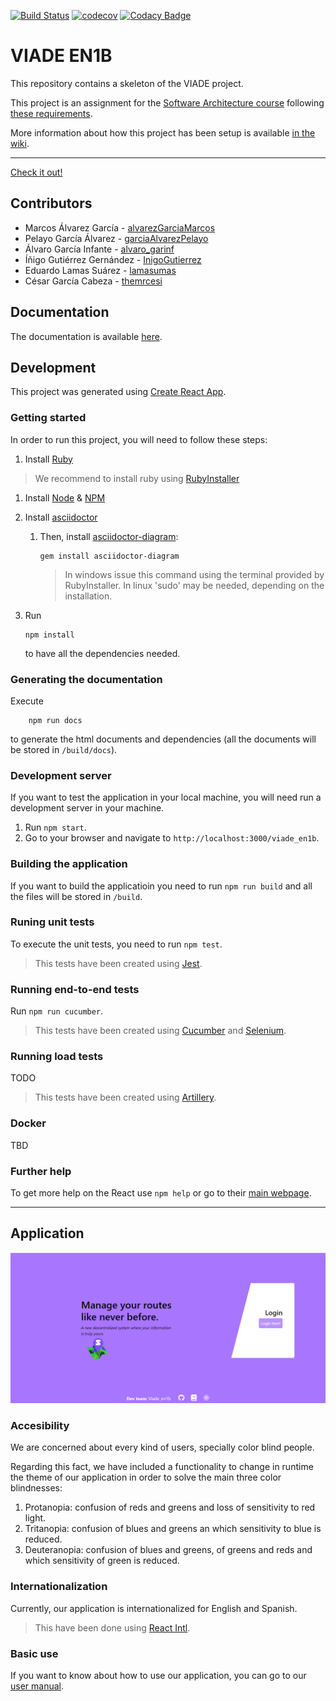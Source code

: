 [![Build Status](https://travis-ci.org/Arquisoft/viade_en1b.svg?branch=master)](https://travis-ci.org/Arquisoft/viade_en1b)
[![codecov](https://codecov.io/gh/Arquisoft/viade_en1b/branch/master/graph/badge.svg)](https://codecov.io/gh/Arquisoft/viade_en1b)
[![Codacy Badge](https://api.codacy.com/project/badge/Grade/eb242ef1364d43c4b134aa6b65acd970)](https://www.codacy.com/gh/Arquisoft/viade_en1b?utm_source=github.com&amp;utm_medium=referral&amp;utm_content=Arquisoft/viade_en1b&amp;utm_campaign=Badge_Grade)

# VIADE EN1B

This repository contains a skeleton of the VIADE project.

This project is an assignment for the [Software Architecture course](https://arquisoft.github.io/) following [these requirements](https://labra.solid.community/public/SoftwareArchitecture/AssignmentDescription/).

More information about how this project has been setup is available [in the wiki](https://github.com/Arquisoft/viade_en1b/wiki).

---

[Check it out!](https://arquisoft.github.io/viade_en1b/)

## Contributors

- Marcos Álvarez García - [alvarezGarciaMarcos](https://github.com/alvarezGarciaMarcos)
- Pelayo García Álvarez - [garciaAlvarezPelayo](https://github.com/garciaAlvarezPelayo)
- Álvaro García Infante - [alvaro_garinf](https://github.com/alvarogarinf)
- Íñigo Gutiérrez Gernández - [InigoGutierrez](https://github.com/InigoGutierrez)
- Eduardo Lamas Suárez - [lamasumas](https://github.com/lamasumas)
- César García Cabeza - [themrcesi](https://github.com/themrcesi)

## Documentation

The documentation is available [here](https://arquisoft.github.io/viade_en1b/docs).

## Development

This project was generated using [Create React App](https://create-react-app.dev/).

### Getting started
In order to run this project, you will need to follow these steps:
1. Install [Ruby](https://www.ruby-lang.org/es/)
    
> We recommend to install ruby using [RubyInstaller](https://rubyinstaller.org/)
    
1. Install [Node](https://nodejs.org/) & [NPM](https://www.npmjs.com/)

1. Install [asciidoctor](https://asciidoctor.org/)
    1. Then, install [asciidoctor-diagram](https://asciidoctor.org/docs/asciidoctor-diagram/):
        ``` shell
        gem install asciidoctor-diagram
        ```
        > In windows issue this command using the terminal provided by RubyInstaller. In linux 'sudo' may be needed, depending on the installation.

1. Run 
    ```shell
    npm install 
    ```
    to have all the dependencies needed.

### Generating the documentation

Execute 
```
    npm run docs
```
to generate the html documents and dependencies (all the documents will be stored in `/build/docs`).

### Development server

If you want to test the application in your local machine, you will need run a development server in your machine.

1. Run `npm start`.
2. Go to your browser and navigate to `http://localhost:3000/viade_en1b`.

### Building the application

If you want to build the applicatioin you need to run `npm run build` and all the files will be stored in `/build`.

### Runing unit tests

To execute the unit tests, you need to run `npm test`. 
> This tests have been created using [Jest](https://jestjs.io/).

### Running end-to-end tests

Run `npm run cucumber`. 
> This tests have been created using [Cucumber](https://cucumber.io/) and [Selenium](https://www.selenium.dev/).

### Running load tests

TODO

> This tests have been created using [Artillery](https://artillery.io/).

### Docker

TBD

### Further help

To get more help on the React use `npm help` or go to their [main webpage](https://es.reactjs.org/).

---

## Application

![mainApp](public/mainApp.png)

### Accesibility

We are concerned about every kind of users, specially color blind people. 

Regarding this fact, we have included a functionality to change in runtime the theme of our application in order to solve the main three color blindnesses: 
1. Protanopia: confusion of reds and greens and loss of sensitivity to red light.
2. Tritanopia: confusion of blues and greens an which sensitivity to blue is reduced.
3. Deuteranopia: confusion of blues and greens, of greens and reds and which sensitivity of green is reduced.

### Internationalization

Currently, our application is internationalized for English and Spanish.

> This have been done using [React Intl](https://github.com/formatjs/react-intl).

### Basic use

If you want to know about how to use our application, you can go to our [user manual](https://lamasumas.github.io/Solid/).



